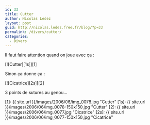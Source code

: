```yaml
---
id: 33
title: Cutter
author: Nicolas Ledez
layout: post
guid: http://nicolas.ledez.free.fr/blog/?p=33
permalink: /divers/cutter/
categories:
  - Divers
---
```

Il faut faire attention quand on joue avec ça :

[![Cutter][1s]][1]

Sinon ça donne ça :

[![Cicatrice][2s]][2]

3 points de sutures au genou&#8230;

 [1]: {{ site.url }}/images/2006/06/img_0078.jpg "Cutter"
 [1s]: {{ site.url }}/images/2006/06/img_0078-150x150.jpg "Cutter"
 [2]: {{ site.url }}/images/2006/06/img_0077.jpg "Cicatrice"
 [2s]: {{ site.url }}/images/2006/06/img_0077-150x150.jpg "Cicatrice"
